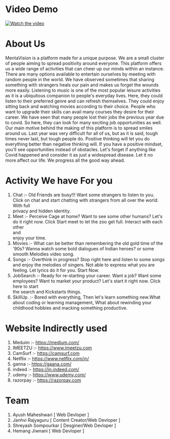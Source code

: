# Video Demo
[![Watch the video](https://i.imgur.com/ltoeZAt.png)](https://drive.google.com/file/d/13gEriobKNeTHi0sWOt1ETj5wmpN4ZMQI/view?usp=sharing)

# About Us
MentaVision is a platform made for a unique purpose. We are a small cluster of people aiming to spread positivity around everyone. This platform offers us a wide range of activities that can cheer up our minds within an instance. There are many options available to entertain ourselves by meeting with random people in the world. We have observed sometimes that sharing something with strangers heals our pain and makes us forget the wounds more easily. Listening to music is one of the most popular leisure activities as it is a ubiquitous companion to people's everyday lives. Here, they could listen to their preferred genre and can refresh themselves. They could enjoy sitting back and watching movies according to their choice. People who want to upgrade their skills can avail many courses they desire for their career. We have seen that many people lost their jobs the previous year due to covid. So here, they can look for many exciting job opportunities as well. Our main motive behind the making of this platform is to spread smiles around us. Last year was very difficult for all of us, but as it is said, tough times never last, but tough people do. Positive thinking will let you do everything better than negative thinking will. If you have a positive mindset, you'll see opportunities instead of obstacles. Let's forget if anything like Covid happened and consider it as just a widespread disease. Let it no more affect our life. We progress all the good way ahead.
# Activity We have For you
1. Chat      :- Old Friends are busy!!! Want some strangers to listen to you. Click on chat and start chatting with strangers from all over the world. With full               
                privacy and hidden identity.
3. Meet      :- Perceive Cage at home? Want to see some other humans? Let's do it right now. Click Start meet to let the zoo get full. Interact with each other   
                and   
                enjoy your time.
5. Movies    :- What can be better than remembering the old gold time of the '90s? Wanna watch some bold dialogues of Indian heroes? or some smooth Melodies 
                video song.
6. Songs     :- Overthink in progress? Stop right here and listen to some songs and enjoy the melodies of singers. Not able to express what you are feeling. Let 
                lyrics do it for you. Start Now.
8. JobSearch :- Ready for re-starting your career. Want a job? Want some employees? Want to market your product? Let's start it right now. Click here to start    
                the search and Kickstarts things.
10. SkillUp.  :- Bored with everything, Then let's learn something new.What about coding or learning management, What about rewinding your childhood hobbies and 
                 macking something productive.
                 
# Website Indirectly used 
1. Meduim   :- https://medium.com/
2. IMEETZU  :- https://www.imeetzu.com
3. CamSurf  :- https://camsurf.com
4. Netflix  :- https://www.netflix.com/in/
5. ganna    :- https://gaana.com/
6. indeed   :- https://in.indeed.com/
7. udemy    :- https://www.udemy.com/
8. razorpay :- https://razorpay.com 

# Team 
1. Ayush Maheshwari [ Web Devloper ]
2. Janhvi Rajyaguru [ Content Creator/Web Devloper ]
3. Shreyash Sompourkar [ Desginer/Web Devloper ]
4. Hemang Jiwnani [ Web Devloper ]
